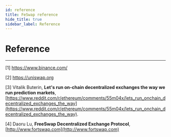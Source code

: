 ```yaml
---
id: reference
title: FeSwap reference
hide_title: true
sidebar_label: Reference
---
```


<div  className="title">
  <h1> Reference </h1>
</div>

__________________

[1] https://www.binance.com/

[2] https://uniswap.org

[3] Vitalik Buterin, **Let's run on-chain decentralized exchanges the way we run prediction markets**, [https://www.reddit.com/r/ethereum/comments/55m04x/lets_run_onchain_decentralized_exchanges_the_way](https://www.reddit.com/r/ethereum/comments/55m04x/lets_run_onchain_decentralized_exchanges_the_way).

[4] Daoru Lu, **FreeSwap Decentralized Exchange Protocol**, [http://www.fortswap.com](http://www.fortswap.com)